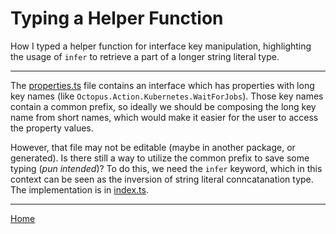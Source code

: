 # Typing a Helper Function

How I typed a helper function for interface key manipulation, highlighting the usage of `infer` to retrieve a part of a longer string literal type.

---

The [properties.ts](./properties.ts) file contains an interface which has properties with long key names (like `Octopus.Action.Kubernetes.WaitForJobs`). Those key names contain a common prefix, so ideally we should be composing the long key name from short names, which would make it easier for the user to access the property values.

However, that file may not be editable (maybe in another package, or generated). Is there still a way to utilize the common prefix to save some typing (_pun intended_)? To do this, we need the `infer` keyword, which in this context can be seen as the inversion of string literal conncatanation type. The implementation is in [index.ts](./index.ts).

---
[Home](../../../../../README.md)
